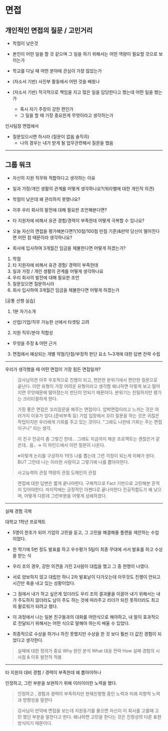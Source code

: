 

# 면접 

## 개인적인 면접의 질문 / 고민거리

- 학점이 낮은것
- 본인이 어떤 일을 할 것 같으며 그 일을 하기 위해서는 어떤 역량이 필요할 것으로 보이는가
- 학교를 다닐 때 어떤 분야에 관심이 가장 많았는가

- (자소서 기반) 사진부 활동에서 어떤 것을 배웠나

- (자소서 기반) 적극적으로 책임을 지고 많은 일을 담당한다고 했는데 어떤 일을 했는가
	- 혹시 자기 주장이 강한 편인가
	- 그 일을 할 때 가장 중요한게 무엇이라고 생각하는가

인사팀장 면접에서
- 질문있으시면 하시라 (질문이 없음 솔직히)
	- 나의 경우는 내가 받게 될 업무관련해서 질문을 했음

---

## 그룹 워크 

- 자신의 지원 직무와 적합하다고 생각하는 이유
- 일과 가정/개인 생활의 관계를 어떻게 생각하나요?(워라밸에 대한 개인적 의견)
- 학점이 낮은데 왜 관리하지 못했나요?
- 이후 우리 회사의 발전에 대해 필요한 조언해본다면?
- 타 지원자에 비해서 유관 경험/경력이 부족한데 어떻게 극복할 수 있나요?

- 오늘 자신의 면접을 평가해본다면?(10점/100점 만점 기준)&만약 당신이 떨어진다면 어떤 점 때문이라 생각하나요?

- 회사에 입사하여 3개월간 임금을 체불한다면 어떻게 하겠는가?

1. 학점
2. 타 지원자에 비해서 유관 경험/ 경력이 부족한데
3. 일과 가정 / 개인 생활의 관계를 어떻게 생각하나요
4. 우리 회사의 발전에 대해 필요한 조언
5. 질문있으면 질문하시라
6. 회사 입사하여 3개월간 임금을 체불한다면 어떻게 하겠는가


[공통 선행 실습]

1. 1분 자기소개
- 산업/기업/직무 가능한 선에서 타겟팅 고려

2. 지원 직무/분야 적합성
- 무엇을 주장 & 어떤 근거

3. 면접에서 예상되는 개별 약점/단점/부정적 판단 요소 1~3개에 대한 답변 전략 수립

---

우리가 생각했을 때 어떤 면접이 가장 힘든 면접일까?

>	강사님의견
>아주 우호적으로 진행이 되고, 편안한 분위기에서 편안한 질문으로 끝난다.
>이런 유형이 가장 어려운 유형이라고 생각함
>왜냐하면 이렇게 보고 떨어지면 무엇때문에 떨어졌는지 판단이 안되기 때문이다.
>분위기는 친밀하지만 평가는 크리티컬하게 한다.
>
>	가장 좋은 면접은
>꼬리질문을 해주는 면접이다. 압박면접이라고 느끼는 것은 여러가지 이유가 있다.(준비부족 등)
>기업 입장에서 꼬리 질문을 하는 것은 귀찮은 작업이지만 우리에게 기회를 주고 있는 것이다.
>"그래도 나한테 기회는 주는 면접이구나" 라는 생각.
>
>이 친구 전공이 좀 그렇긴 한데... 그래도 지금까지 해온 프로젝트는 괜찮은거 같은데.. 음..
>→ 이 마인드에서 이런 질문이 나온다.
>
>※이렇게 논리를 구성하자
>YES
>나를 뽑는데 그런 걱정이 되는게 이해가 된다.
>BUT
>그런데 나는 이러한 사람이고 그렇기에 나를 뽑아야한다.
>
>사고능력의 관점
>역량의 관점
>도메인의 관점

>면접에 대한 답변은 짧게 끝나야한다.
>구체적으로 Fact 기반으로 고민해본 흔적이 있어야한다.
>마지막에는 긍정적인 아젠다로 끝나야한다
>	전공적합도가 왜 낮으며, 어떻게 다른데 그런부분을 어떻게 상쇄하겠다.

---

실패 경험 극복

대학교 1학년 프로젝트

- 5명이 한조가 되어 기업의 고민을 듣고, 그 고민을 해결해줄 플랜을 제안하는 수업이었다.

- 한 학기에 5번 정도 발표를 하고 우수평가 5팀이 최종 무대에 서서 발표를 하고 수상을 받는 식

- 우리 조의 경우, 강한 의견을 가진 2사람이 대립을 했고 그 중 한명이 나였다.

- 서로 양보하지 않고 대립만 하니 2차 발표날이 다가오는데 아무것도 진행이 안되고 시간만 축을 내고 있는 상황이었다.

- 그 점에서 내가 하고 싶은게 있더라도 우리 조의 결과물을 이끌어 내기 위해서는 내가 주도하지 않더라도 남이 주도 하는 것에 따라주고 리더가 되진 못하더라도 최고의 팔로워가 되려고 했다.

- 이 과정에서 나는 일본 친구들과의 대화를 어떤식으로 해야하고, 내 말이 효과적으로 전달되기 위해서는 어떤 식으로 말해야 하는지 배울 수 있었다. 

- 최종적으로 수상을 하거나 하진 못했지만 수상을 한 것 보다 훨씬 더 값진 경험이 되었다고 생각한다. 

>	실패에 대한 정의가 중요
>Why 원인 분석
>What 대응 전략
>How 실패 경험의 시사점 & 이후 발전적 적용

---

타 지원자 대비 경험 / 경력이 부족한데 왜 뽑아야하나

인정하고, 그런 부분을 보완하기 위해 이러이러한 노력을 했다.

>인정하고 , 경험과 경력이 부족하지만
>현재진행형 중인 노력과 미래 지향적 노력과 방향성을 말한다 

>강사님이 만약에 면접을 보는데 지원동기를 물으면
>자신이 이 회사를 고를때 고민 했던 부분을 말한다고 한다.
>왜냐하면 고민을 한다는 것은 진정성의 다른 표현 방식이기 때문이다.